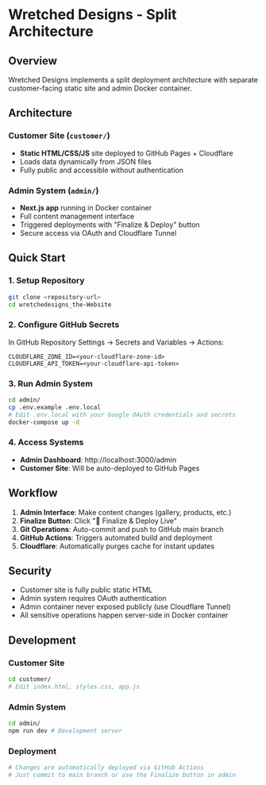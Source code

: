 # Wretched Designs - Split Architecture

## Overview

Wretched Designs implements a split deployment architecture with separate customer-facing static site and admin Docker container.

## Architecture

### Customer Site (`customer/`)
- **Static HTML/CSS/JS** site deployed to GitHub Pages + Cloudflare
- Loads data dynamically from JSON files
- Fully public and accessible without authentication

### Admin System (`admin/`)
- **Next.js app** running in Docker container
- Full content management interface
- Triggered deployments with "Finalize & Deploy" button
- Secure access via OAuth and Cloudflare Tunnel

## Quick Start

### 1. Setup Repository

```bash
git clone <repository-url>
cd wretchedesigns_the-Website
```

### 2. Configure GitHub Secrets

In GitHub Repository Settings → Secrets and Variables → Actions:

```
CLOUDFLARE_ZONE_ID=<your-cloudflare-zone-id>
CLOUDFLARE_API_TOKEN=<your-cloudflare-api-token>
```

### 3. Run Admin System

```bash
cd admin/
cp .env.example .env.local
# Edit .env.local with your Google OAuth credentials and secrets
docker-compose up -d
```

### 4. Access Systems

- **Admin Dashboard**: http://localhost:3000/admin
- **Customer Site**: Will be auto-deployed to GitHub Pages

## Workflow

1. **Admin Interface**: Make content changes (gallery, products, etc.)
2. **Finalize Button**: Click "🚀 Finalize & Deploy Live"
3. **Git Operations**: Auto-commit and push to GitHub main branch
4. **GitHub Actions**: Triggers automated build and deployment
5. **Cloudflare**: Automatically purges cache for instant updates

## Security

- Customer site is fully public static HTML
- Admin system requires OAuth authentication
- Admin container never exposed publicly (use Cloudflare Tunnel)
- All sensitive operations happen server-side in Docker container

## Development

### Customer Site
```bash
cd customer/
# Edit index.html, styles.css, app.js
```

### Admin System
```bash
cd admin/
npm run dev # Development server
```

### Deployment
```bash
# Changes are automatically deployed via GitHub Actions
# Just commit to main branch or use the Finalize button in admin
